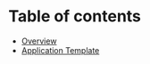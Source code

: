 # Table of contents

* [Overview](README.md)
* [Application Template](applications/application-template.md)
